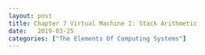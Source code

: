 ```yaml
---
layout: post
title: Chapter 7 Virtual Machine I: Stack Arithmetic
date:   2019-03-25
categories: ["The Elements Of Computing Systems"]
---
```

